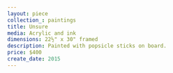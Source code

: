 ```yaml
---
layout: piece
collection_: paintings
title: Unsure
media: Acrylic and ink
dimensions: 22½" x 30" framed
description: Painted with popsicle sticks on board.
price: $400
create_date: 2015
---
```

